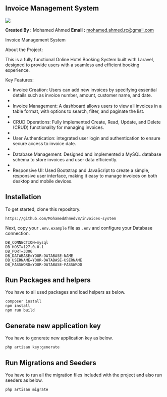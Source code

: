 ## Invoice Management System

<img src="https://www.technoheaven.net/Theme/img/Hotel-Booking-Software.jpg">

**Created By :**  Mohamed Ahmed
**Email :** mohamed.ahmed.rc@gmail.com

Invoice Management System


About the Project:


This is a fully functional Online Hotel Booking System built with Laravel, designed to provide users with a seamless and efficient booking experience.

Key Features:
- Invoice Creation: Users can add new invoices by specifying essential details such as invoice number, amount, customer name, and date.
- 
- Invoice Management: A dashboard allows users to view all invoices in a table format, with options to search, filter, and paginate the list.
- 
- CRUD Operations: Fully implemented Create, Read, Update, and Delete (CRUD) functionality for managing invoices.
- 
- User Authentication: integrated user login and authentication to ensure secure access to invoice date.
- 
- Database Management: Designed and implemented a MySQL database schema to store invoices and user data efficiently.
- 
- Responsive UI: Used Bootstrap and JavaScript to create a simple, responsive user interface, making it easy to manage invoices on both desktop and mobile devices.



## Installation

To get started, clone this repository.

```
https://github.com/MohamedAhmedv8/invoices-system
```

Next, copy your `.env.example` file as `.env` and configure your Database connection.

```
DB_CONNECTION=mysql
DB_HOST=127.0.0.1
DB_PORT=3306
DB_DATABASE=YOUR-DATABASE-NAME
DB_USERNAME=YOUR-DATABASE-USERNAME
DB_PASSWORD=YOUR-DATABASE-PASSWROD
```

## Run Packages and helpers

You have to all used packages and load helpers as below.

```
composer install
npm install
npm run build
```

## Generate new application key

You have to generate new application key as below.

```
php artisan key:generate
```

## Run Migrations and Seeders

You have to run all the migration files included with the project and also run seeders as below.

```
php artisan migrate
```

